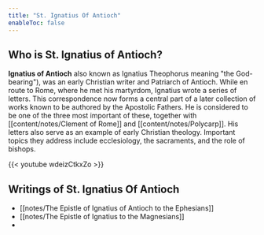 ```yaml
---
title: "St. Ignatius Of Antioch"
enableToc: false
---
```


## Who is St. Ignatius of Antioch?
**Ignatius of Antioch** also known as Ignatius Theophorus meaning "the God-bearing"), was an early Christian writer and Patriarch of Antioch. While en route to Rome, where he met his martyrdom, Ignatius wrote a series of letters. This correspondence now forms a central part of a later collection of works known to be authored by the Apostolic Fathers. He is considered to be one of the three most important of these, together with [[content/notes/Clement of Rome]] and [[content/notes/Polycarp]]. His letters also serve as an example of early Christian theology. Important topics they address include ecclesiology, the sacraments, and the role of bishops.


{{< youtube wdeizCtkxZo >}}

## Writings of St. Ignatius Of Antioch
- [[notes/The Epistle of Ignatius of Antioch to the Ephesians]]
- [[notes/The Epistle of Ignatius to the Magnesians]]
- 